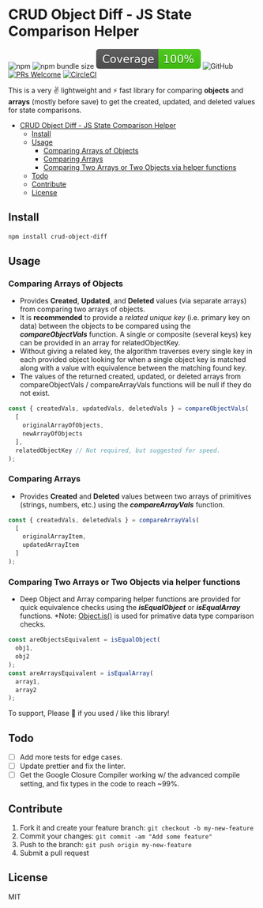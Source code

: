 # CRUD Object Diff - JS State Comparison Helper

![npm](https://img.shields.io/npm/v/crud-object-diff)
![npm bundle size](https://img.shields.io/bundlephobia/min/crud-object-diff)
![Coverage](coverage/badge.svg)
![GitHub](https://img.shields.io/github/license/tjmoses/crud-object-diff)
[![PRs Welcome](https://img.shields.io/badge/PRs-welcome-brightgreen.svg?style=flat-square)](http://makeapullrequest.com)
[![CircleCI](https://circleci.com/gh/tjmoses/crud-object-diff/tree/master.svg?style=svg)](https://circleci.com/gh/circleci/circleci-docs)

This is a very ✌ lightweight and ⚡️ fast library for comparing **objects** and **arrays** (mostly before save) to get the created, updated, and deleted values for state comparisons.

- [CRUD Object Diff - JS State Comparison Helper](#crud-object-diff---js-state-comparison-helper)
  - [Install](#install)
  - [Usage](#usage)
    - [Comparing Arrays of Objects](#comparing-arrays-of-objects)
    - [Comparing Arrays](#comparing-arrays)
    - [Comparing Two Arrays or Two Objects via helper functions](#comparing-two-arrays-or-two-objects-via-helper-functions)
  - [Todo](#todo)
  - [Contribute](#contribute)
  - [License](#license)

## Install

```bash
npm install crud-object-diff
```

## Usage

### Comparing Arrays of Objects

- Provides **Created**, **Updated**, and **Deleted** values (via separate arrays) from comparing two arrays of objects.
- It is **recommended** to provide a *related unique key* (i.e. primary key on data) between the objects to be compared using the ***compareObjectVals*** function. A single or composite (several keys) key can be provided in an array for relatedObjectKey.
- Without giving a related key, the algorithm traverses every single key in each provided object looking for when a single object key is matched along with a value with equivalence between the matching found key.
- The values of the returned created, updated, or deleted arrays from compareObjectVals / compareArrayVals functions will be null if they do not exist.

```js
const { createdVals, updatedVals, deletedVals } = compareObjectVals(
  [
    originalArrayOfObjects,
    newArrayOfObjects
  ],
  relatedObjectKey // Not required, but suggested for speed.
);
```

### Comparing Arrays

- Provides **Created** and **Deleted** values between two arrays of primitives (strings, numbers, etc.) using the ***compareArrayVals*** function.

```js
const { createdVals, deletedVals } = compareArrayVals(
  [
    originalArrayItem,
    updatedArrayItem
  ]
);
```

### Comparing Two Arrays or Two Objects via helper functions

- Deep Object and Array comparing helper functions are provided for quick equivalence checks using the ***isEqualObject*** or ***isEqualArray*** functions. *Note: [Object.is()](https://developer.mozilla.org/en-US/docs/Web/JavaScript/Reference/Global_Objects/Object/is) is used for primative data type comparison checks.

```js
const areObjectsEquivalent = isEqualObject(
  obj1,
  obj2
);
const areArraysEquivalent = isEqualArray(
  array1,
  array2
);
```

To support, Please &#127775; if you used / like this library!

## Todo

- [ ] Add more tests for edge cases.
- [ ] Update prettier and fix the linter.
- [ ] Get the Google Closure Compiler working w/ the advanced compile setting, and fix types in the code to reach ~99%.

## Contribute

1. Fork it and create your feature branch: `git checkout -b my-new-feature`
2. Commit your changes: `git commit -am "Add some feature"`
3. Push to the branch: `git push origin my-new-feature`
4. Submit a pull request

## License

MIT
